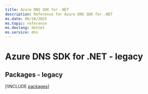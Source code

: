 ```yaml
---
title: Azure DNS SDK for .NET
description: Reference for Azure DNS SDK for .NET
ms.date: 06/18/2025
ms.topic: reference
ms.devlang: dotnet
ms.service: dns
---
```

# Azure DNS SDK for .NET - legacy
## Packages - legacy
[!INCLUDE [packages](dns-index.md)]